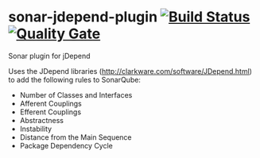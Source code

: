 # sonar-jdepend-plugin [![Build Status](https://travis-ci.org/willemsrb/sonar-jdepend-plugin.svg?branch=master)](https://travis-ci.org/willemsrb/sonar-jdepend-plugin) [![Quality Gate](https://sonarqube.com/api/badges/gate?key=nl.future-edge.sonarqube.plugins:sonar-jdepend-plugin)](https://sonarqube.com/dashboard/index?id=nl.future-edge.sonarqube.plugins%3Asonar-jdepend-plugin)
Sonar plugin for jDepend

Uses the JDepend libraries (http://clarkware.com/software/JDepend.html) to add the following rules to SonarQube:

- Number of Classes and Interfaces
- Afferent Couplings
- Efferent Couplings
- Abstractness
- Instability
- Distance from the Main Sequence
- Package Dependency Cycle
